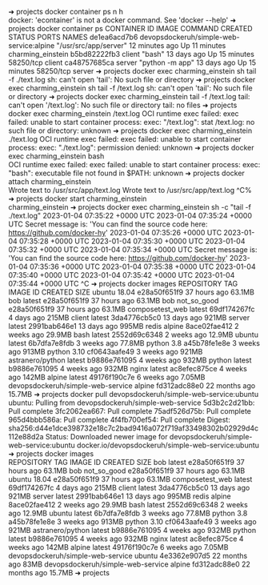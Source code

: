 ➜  projects docker container ps         n    h                
docker: 'econtainer' is not a docker command.
See 'docker --help'
➜  projects docker container ps 
CONTAINER ID   IMAGE                                      COMMAND                 CREATED          STATUS          PORTS       NAMES
de1ea6acd7b6   devopsdockeruh/simple-web-service:alpine   "/usr/src/app/server"   12 minutes ago   Up 11 minutes               charming_einstein
b5bd82222fb3   client                                     "bash"                  13 days ago      Up 15 minutes   58250/tcp   client
ca48757685ca   server                                     "python -m app"         13 days ago      Up 15 minutes   58250/tcp   server
➜  projects docker exec charming_einstein sh tail -f ./text.log
sh: can't open 'tail': No such file or directory
➜  projects docker exec charming_einstein sh tail -f /text.log 
sh: can't open 'tail': No such file or directory
➜  projects docker exec charming_einstein tail -f /text.log
tail: can't open '/text.log': No such file or directory
tail: no files
➜  projects docker exec charming_einstein /text.log 
OCI runtime exec failed: exec failed: unable to start container process: exec: "/text.log": stat /text.log: no such file or directory: unknown
➜  projects docker exec charming_einstein ./text.log
OCI runtime exec failed: exec failed: unable to start container process: exec: "./text.log": permission denied: unknown
➜  projects docker exec charming_einstein bash      
OCI runtime exec failed: exec failed: unable to start container process: exec: "bash": executable file not found in $PATH: unknown
➜  projects docker attach charming_einstein   
Wrote text to /usr/src/app/text.log
Wrote text to /usr/src/app/text.log
^C%                                                                                                                                                                                                                                                                                                                            
➜  projects docker start charming_einstein    
charming_einstein
➜  projects docker exec charming_einstein sh -c "tail -f ./text.log"
2023-01-04 07:35:22 +0000 UTC
2023-01-04 07:35:24 +0000 UTC
Secret message is: 'You can find the source code here: https://github.com/docker-hy'
2023-01-04 07:35:26 +0000 UTC
2023-01-04 07:35:28 +0000 UTC
2023-01-04 07:35:30 +0000 UTC
2023-01-04 07:35:32 +0000 UTC
2023-01-04 07:35:34 +0000 UTC
Secret message is: 'You can find the source code here: https://github.com/docker-hy'
2023-01-04 07:35:36 +0000 UTC
2023-01-04 07:35:38 +0000 UTC
2023-01-04 07:35:40 +0000 UTC
2023-01-04 07:35:42 +0000 UTC
2023-01-04 07:35:44 +0000 UTC
^C
➜  projects docker images
REPOSITORY                          TAG           IMAGE ID       CREATED         SIZE
ubuntu                              18.04         e28a50f651f9   37 hours ago    63.1MB
bob                                 latest        e28a50f651f9   37 hours ago    63.1MB
bob                                 not_so_good   e28a50f651f9   37 hours ago    63.1MB
composetest_web                     latest        69df174267fc   4 days ago      215MB
client                              latest        3da4776cb5c0   13 days ago     921MB
server                              latest        2991bab646e1   13 days ago     995MB
redis                               alpine        8ace02fae412   2 weeks ago     29.9MB
bash                                latest        2552d69c6348   2 weeks ago     12.9MB
ubuntu                              latest        6b7dfa7e8fdb   3 weeks ago     77.8MB
python                              3.8           a45b78fe1e8e   3 weeks ago     913MB
python                              3.10          cf0643aafe49   3 weeks ago     921MB
astranero/python                    latest        b9886e761095   4 weeks ago     932MB
python                              latest        b9886e761095   4 weeks ago     932MB
nginx                               latest        ac8efec875ce   4 weeks ago     142MB
alpine                              latest        49176f190c7e   6 weeks ago     7.05MB
devopsdockeruh/simple-web-service   alpine        fd312adc88e0   22 months ago   15.7MB
➜  projects docker pull devopsdockeruh/simple-web-service:ubuntu
ubuntu: Pulling from devopsdockeruh/simple-web-service
5d3b2c2d21bb: Pull complete 
3fc2062ea667: Pull complete 
75adf526d75b: Pull complete 
965d4bbb586a: Pull complete 
4f4fb700ef54: Pull complete 
Digest: sha256:d44e1dce398732e18c7c2bad9416a072f719af33498302b02929d4c112e88d2a
Status: Downloaded newer image for devopsdockeruh/simple-web-service:ubuntu
docker.io/devopsdockeruh/simple-web-service:ubuntu
➜  projects docker images                                       
REPOSITORY                          TAG           IMAGE ID       CREATED         SIZE
bob                                 latest        e28a50f651f9   37 hours ago    63.1MB
bob                                 not_so_good   e28a50f651f9   37 hours ago    63.1MB
ubuntu                              18.04         e28a50f651f9   37 hours ago    63.1MB
composetest_web                     latest        69df174267fc   4 days ago      215MB
client                              latest        3da4776cb5c0   13 days ago     921MB
server                              latest        2991bab646e1   13 days ago     995MB
redis                               alpine        8ace02fae412   2 weeks ago     29.9MB
bash                                latest        2552d69c6348   2 weeks ago     12.9MB
ubuntu                              latest        6b7dfa7e8fdb   3 weeks ago     77.8MB
python                              3.8           a45b78fe1e8e   3 weeks ago     913MB
python                              3.10          cf0643aafe49   3 weeks ago     921MB
astranero/python                    latest        b9886e761095   4 weeks ago     932MB
python                              latest        b9886e761095   4 weeks ago     932MB
nginx                               latest        ac8efec875ce   4 weeks ago     142MB
alpine                              latest        49176f190c7e   6 weeks ago     7.05MB
devopsdockeruh/simple-web-service   ubuntu        4e3362e907d5   22 months ago   83MB
devopsdockeruh/simple-web-service   alpine        fd312adc88e0   22 months ago   15.7MB
➜  projects 